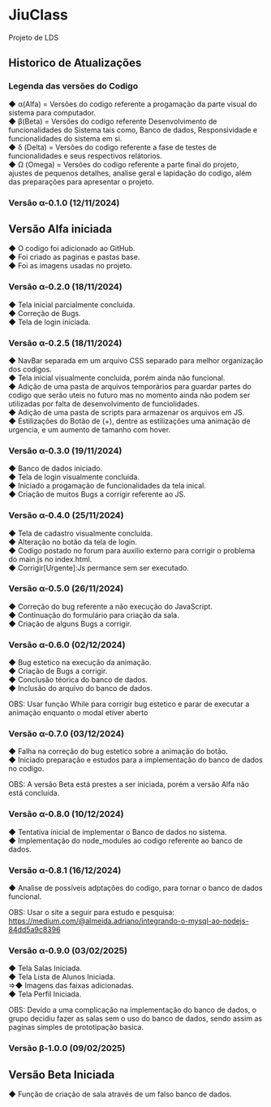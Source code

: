 # JiuClass

Projeto de LDS

## Historico de Atualizações

### Legenda das versões do Codigo

<p>
  ◆ α(Alfa) = Versões do codigo referente a progamação da parte visual do sistema para computador. <br />
  ◆ β(Beta) = Versões do codigo referente Desenvolvimento de funcionalidades do Sistema tais como, Banco de dados, Responsividade e funcionalidades do sistema em si. <br />
  ◆ δ (Delta) = Versões do codigo referente a fase de testes de funcionalidades e seus respectivos relátorios. <br />
  ◆ Ω (Omega) = Versões do codigo referente a parte final do projeto, ajustes de pequenos detalhes, analise geral e lapidação do codigo, além das preparações para apresentar o projeto. <br />
</p>

### Versão α-0.1.0 (12/11/2024)

## Versão Alfa iniciada
<p>
  ◆ O codigo foi adicionado ao GitHub. <br />
  ◆ Foi criado as paginas e pastas base. <br />
  ◆ Foi as imagens usadas no projeto. <br />
</p>

### Versão α-0.2.0 (18/11/2024)

<p>
  ◆ Tela inicial parcialmente concluida. <br />
  ◆ Correção de Bugs. <br />
  ◆ Tela de login iniciada. <br />
</p>

### Versão α-0.2.5 (18/11/2024)

<p>
  ◆ NavBar separada em um arquivo CSS separado para melhor organização dos codigos. <br />
  ◆ Tela inicial visualmente concluida, porém ainda não funcional. <br />
  ◆ Adição de uma pasta de arquivos temporários para guardar partes do codigo que serão uteis no futuro mas no momento ainda não podem ser utilizadas por falta de desenvolvimento de funciolidades. <br />
  ◆ Adição de uma pasta de scripts para armazenar os arquivos em JS. <br />
  ◆ Estilizações do Botão de (+), dentre as estilizações uma animação de urgencia, e um aumento de tamanho com hover. <br />
</p>

### Versão α-0.3.0 (19/11/2024)

<p>
  ◆ Banco de dados iniciado. <br />
  ◆ Tela de login visualmente concluida. <br />
  ◆ Iniciado a progamação de funcionalidades da tela inical. <br />
  ◆ Criação de muitos Bugs a corrigir referente ao JS. <br />
</p>

### Versão α-0.4.0 (25/11/2024)

<p>
  ◆ Tela de cadastro visualmente concluida. <br />
  ◆ Alteração no botão da tela de login. <br />
  ◆ Codigo postado no forum para auxilio externo para corrigir o problema do main.js no index.html. <br />
  ◆ Corrigir[Urgente]:Js permance sem ser executado. <br />
</p>

### Versão α-0.5.0 (26/11/2024)

<p>
  ◆ Correção do bug referente a não execução do JavaScript. <br />
  ◆ Continuação do formulário para criação da sala. <br />
  ◆ Criação de alguns Bugs a corrigir. <br />
</p>

### Versão α-0.6.0 (02/12/2024)

<p>
  ◆ Bug estetico na execução da animação. <br />
  ◆ Criação de Bugs a corrigir. <br />
  ◆ Conclusão téorica do banco de dados. <br />
  ◆ Inclusão do arquivo do banco de dados. <br />

  OBS: Usar função While para corrigir bug estetico e parar de executar a animação enquanto o modal etiver aberto
</p>

### Versão α-0.7.0 (03/12/2024)

<p>
  ◆ Falha na correção do bug estetico sobre a animação do botão. <br />
  ◆ Iniciado preparação e estudos para a implementação do banco de dados no codigo.<br />

  OBS: A versão Beta está prestes a ser iniciada, porém  a versão Alfa não está concluída.<br />
</p>

### Versão α-0.8.0 (10/12/2024)

<p>
  ◆ Tentativa inicial de implementar o Banco de dados no sistema. <br />
  ◆ Implementação do node_modules ao codigo referente ao banco de dados. <br />
</p>

### Versão α-0.8.1 (16/12/2024)

<p>
  ◆ Analise de possíveis adptações do codigo, para tornar o banco de dados funcional. <br />

  OBS: Usar o site a seguir para estudo e pesquisa: https://medium.com/@almeida.adriano/integrando-o-mysql-ao-nodejs-84dd5a9c8396<br />
</p>

### Versão α-0.9.0 (03/02/2025)

<p>
  ◆ Tela Salas Iniciada. <br />
  ◆ Tela Lista de Alunos Iniciada. <br />
  ⇒◆ Imagens das faixas adicionadas. <br />
  ◆ Tela Perfil Iniciada. <br />

  OBS: Devido a uma complicação na implementação do banco de dados, o grupo decidiu fazer as salas sem o uso do banco de dados, sendo assim as paginas simples de prototipação basica.<br />
</p>

### Versão β-1.0.0 (09/02/2025)

## Versão Beta Iniciada
<p>
  ◆ Funçâo de criação de sala através de um falso banco de dados.<br />
</p>

